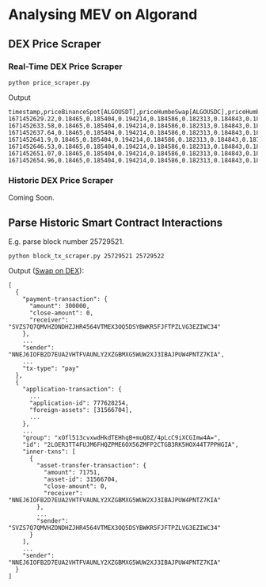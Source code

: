 # Analysing MEV on Algorand

## DEX Price Scraper
### Real-Time DEX Price Scraper
```
python price_scraper.py
```
Output
```
timestamp,priceBinanceSpot[ALGOUSDT],priceHumbeSwap[ALGOUSDC],priceHumbeSwap[ALGOgoUSD],pricePact[ALGOUSDC],pricePact[ALGOUSDT],priceTinyman[ALGOUSDC],priceTinyman[ALGOUSDT]
1671452629.22,0.18465,0.185404,0.194214,0.184586,0.182313,0.184843,0.187997
1671452633.58,0.18465,0.185404,0.194214,0.184586,0.182313,0.184843,0.187997
1671452637.64,0.18465,0.185404,0.194214,0.184586,0.182313,0.184843,0.187997
1671452641.9,0.18465,0.185404,0.194214,0.184586,0.182313,0.184843,0.187997
1671452646.53,0.18465,0.185404,0.194214,0.184586,0.182313,0.184843,0.187997
1671452651.07,0.18465,0.185404,0.194214,0.184586,0.182313,0.184843,0.187997
1671452654.96,0.18465,0.185404,0.194214,0.184586,0.182313,0.184843,0.187997
```
### Historic DEX Price Scraper
Coming Soon.

## Parse Historic Smart Contract Interactions
E.g. parse block number 25729521.
```
python block_tx_scraper.py 25729521 25729522
```
Output ([Swap on DEX](https://algoexplorer.io/tx/group/xOfl513cvxwdHkdTEHhqB%2BmuQ8Z%2F4pLcC9iXCGImw4A%3D)):
```
[
  {
    "payment-transaction": {
      "amount": 300000,
      "close-amount": 0,
      "receiver": "SVZS7Q7QMVHZONDHZJHR4564VTMEX3OQ5DSYBWKR5FJFTPZLVG3EZIWC34"
    },
    ...
    "sender": "NNEJ6IOFB2D7EUA2VHTFVAUNLY2XZGBMXG5WUW2XJ3IBAJPUW4PNTZ7KIA",
    ...
    "tx-type": "pay"
  },
  {
    "application-transaction": {
      ...
      "application-id": 777628254,
      "foreign-assets": [31566704],
      ...
    },
    ...
    "group": "xOfl513cvxwdHkdTEHhqB+muQ8Z/4pLcC9iXCGImw4A=",
    "id": "2LOER3TT4FUJM6FHQZPME6OX56ZMFP2CTGB3RK5HOX44T7PPHGIA",
    "inner-txns": [
      {
        "asset-transfer-transaction": {
          "amount": 71751,
          "asset-id": 31566704,
          "close-amount": 0,
          "receiver": "NNEJ6IOFB2D7EUA2VHTFVAUNLY2XZGBMXG5WUW2XJ3IBAJPUW4PNTZ7KIA"
        },
        ...
        "sender": "SVZS7Q7QMVHZONDHZJHR4564VTMEX3OQ5DSYBWKR5FJFTPZLVG3EZIWC34"
      }
    ],
    ...
    "sender": "NNEJ6IOFB2D7EUA2VHTFVAUNLY2XZGBMXG5WUW2XJ3IBAJPUW4PNTZ7KIA"
  }
]
```
